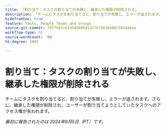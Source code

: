 ```yaml
---
title: 「割り当て：タスクの割り当てが失敗し、継承した権限が削除される」
description: 「チームにタスクを割り当てると、割り当てが失敗し、エラーが返されます。さらに、継承した権限が削除され、ユーザーが割り当てようとしていたタスクへのアクセス権が失われます。」
hidefromtoc: true
feature: Tasks, People Teams and Groups
source-git-commit: 79ffb8fc61d5dd80b91a27b71018400c591da6aa
workflow-type: ht
source-wordcount: '84'
ht-degree: 100%

---
```


# 割り当て：タスクの割り当てが失敗し、継承した権限が削除される

チームにタスクを割り当てると、割り当てが失敗し、エラーが返されます。さらに、継承した権限が削除され、ユーザーが割り当てようとしていたタスクへのアクセス権が失われます。

_最初に報告されたのは 2024年9月5日（PT）です。_
